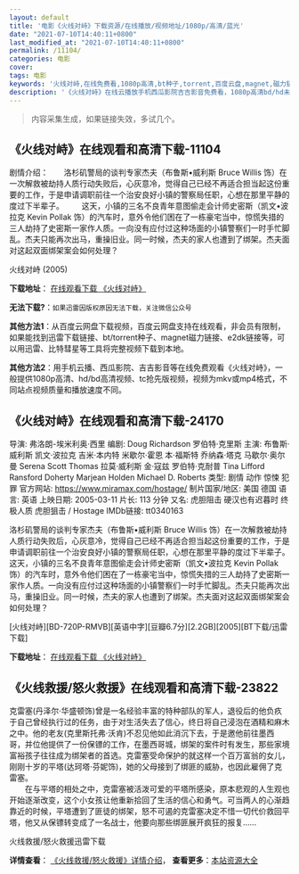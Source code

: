 ```yaml
---
layout: default
title: '电影《火线对峙》下载资源/在线播放/视频地址/1080p/高清/蓝光'
date: "2021-07-10T14:40:11+0800"
last_modified_at: "2021-07-10T14:40:11+0800"
permalink: /11104/
categories: 电影
cover:
tags: 电影
keywords: '火线对峙,在线免费看,1080p高清,bt种子,torrent,百度云盘,magnet,磁力链,迅雷下载资源'
description: '《火线对峙》在线云播放手机西瓜影院吉吉影音免费看，1080p高清bd/hd未删减完整版和tc抢先枪版，mkv/mp4格式，附带bt/torrent种子、magnet/磁力链、百度云盘、网盘资源迅雷下载链接'
---
```


>内容采集生成，如果链接失效，多试几个。


## 《火线对峙》在线观看和高清下载-11104

剧情介绍：　　洛杉矶警局的谈判专家杰夫（布鲁斯•威利斯 Bruce Willis 饰）在一次解救被劫持人质行动失败后，心灰意冷，觉得自己已经不再适合担当起这份重要的工作，于是申请调职前往一个治安良好小镇的警察局任职，心想在那里平静的度过下半辈子。 　　这天，小镇的三名不良青年意图偷走会计师史密斯（凯文•波拉克 Kevin Pollak 饰）的汽车时，意外令他们困在了一栋豪宅当中，惊慌失措的三人劫持了史密斯一家作人质。一向没有应付过这种场面的小镇警察们一时手忙脚乱。杰夫只能再次出马，重操旧业。同一时候，杰夫的家人也遭到了绑架。杰夫面对这起双面绑架案会如何处理？


火线对峙 (2005)

**下载地址**： [在线观看下载 《火线对峙》](https://www.btbtdy.me/btdy/dy7970.html) 


**无法下载?**：`如果迅雷因版权原因无法下载，关注微信公众号 `

**其他方法1**：从百度云网盘下载视频，百度云网盘支持在线观看，非会员有限制，如果能找到迅雷下载链接、bt/torrent种子、magnet磁力链接、e2dk链接等，可以用迅雷、比特彗星等工具将完整视频下载到本地。

**其他方法2**：用手机云播、西瓜影院、吉吉影音等在线免费观看《火线对峙》，一般提供1080p高清、hd/bd高清视频、tc抢先版视频，视频为mkv或mp4格式，不同站点视频质量和播放速度不同。


## 《火线对峙》在线观看和高清下载-24170

导演: 弗洛朗-埃米利奥·西里 编剧: Doug Richardson 罗伯特·克里斯 主演: 布鲁斯·威利斯 凯文·波拉克 吉米·本内特 米歇尔·霍恩 本·福斯特 乔纳森·塔克 马歇尔·奥尔曼 Serena Scott Thomas 拉莫·威利斯 金·寇兹 罗伯特·克耐普 Tina Lifford Ransford Doherty Marjean Holden Michael D. Roberts 类型: 剧情 动作 惊悚 犯罪 官方网站: https://www.miramax.com/hostage/ 制片国家/地区: 美国 德国 语言: 英语 上映日期: 2005-03-11 片长: 113 分钟 又名: 虎胆阻击 硬汉也有迟暮时 终极人质 虎胆狙击 / Hostage IMDb链接: tt0340163

洛杉矶警局的谈判专家杰夫（布鲁斯•威利斯 Bruce Willis 饰）在一次解救被劫持人质行动失败后，心灰意冷，觉得自己已经不再适合担当起这份重要的工作，于是申请调职前往一个治安良好小镇的警察局任职，心想在那里平静的度过下半辈子。 这天，小镇的三名不良青年意图偷走会计师史密斯（凯文•波拉克 Kevin Pollak 饰）的汽车时，意外令他们困在了一栋豪宅当中，惊慌失措的三人劫持了史密斯一家作人质。一向没有应付过这种场面的小镇警察们一时手忙脚乱。杰夫只能再次出马，重操旧业。同一时候，杰夫的家人也遭到了绑架。杰夫面对这起双面绑架案会如何处理？


[火线对峙][BD-720P-RMVB][英语中字][豆瓣6.7分][2.2GB][2005][BT下载/迅雷下载]

**下载地址**： [在线观看下载 《火线对峙》](https://www.btdx8.com/torrent/hostage_2005.html) 


## 《火线救援/怒火救援》在线观看和高清下载-23822

克雷塞(丹泽尔&middot;华盛顿饰)曾是一名经验丰富的特种部队的军人，退役后的他负疚于自己曾经执行过的任务，由于对生活失去了信心，终日将自己浸泡在酒精和麻木之中。他的老友(克里斯托弗&middot;沃肯)不忍见他如此消沉下去，于是邀他前往墨西哥，并位他提供了一份保镖的工作，在墨西哥城，绑架的案件时有发生，那些家境富裕孩子往往成为绑架者的首选。克雷塞受命保护的就这样一个百万富翁的女儿，刚刚十岁的平塔(达珂塔&middot;芬妮饰)，她的父母接到了绑匪的威胁，也因此雇佣了克雷塞。<br />　　在与平塔的相处之中，克雷塞被活泼可爱的平塔所感染，原本悲观的人生观也开始逐渐改变，这个小女孩让他重新拾回了生活的信心和勇气。可当两人的心渐趋靠近的时候，平塔遭到了匪徒的绑架，怒不可遏的克雷塞决定不惜一切代价救回平塔，他又从保镖转变成了一名战士，他要向那些绑匪展开疯狂的报复&hellip;…


火线救援/怒火救援迅雷下载

**详情查看**： [《火线救援/怒火救援》详情介绍](/movie/23822/)， **查看更多**：[本站资源大全](/movie/t/all/)

